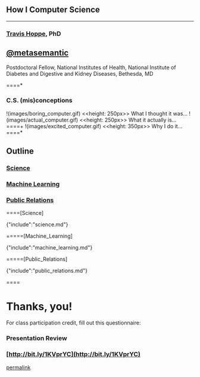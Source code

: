 ## How I Computer Science

----------
### [Travis Hoppe](http://thoppe.github.io/), PhD
[@metasemantic](https://twitter.com/metasemantic)
----------

Postdoctoral Fellow, National Institutes of Health, National Institute of Diabetes and Digestive and Kidney Diseases, Bethesda, MD  

====*
### C.S. (mis)conceptions
!(images/boring_computer.gif) <<height: 250px>> What I thought it was...
!(images/actual_computer.gif) <<height: 250px>> What it actually is...
====+
!(images/excited_computer.gif) <<height: 350px>> Why I do it...
====*

## Outline

### [Science](#Science)

### [Machine Learning](#Machine_Learning)

### [Public Relations](#Public_Relations)

====[Science]

{"include":"science.md"}

=====[Machine_Learning]

{"include":"machine_learning.md"}

=====[Public_Relations]

{"include":"public_relations.md"}

====

# Thanks, you!


For class participation credit, fill out this questionnaire:

###  Presentation Review
###  [http://bit.ly/1KVprYC](http://bit.ly/1KVprYC)
[permalink](https://docs.google.com/forms/d/15a1vwYt8QsEmse3boSS8MSz9W3deHv61fM5uhzkLOo8/viewform?usp=send_form)